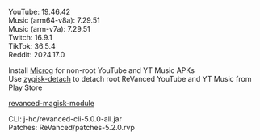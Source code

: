 YouTube: 19.46.42  
Music (arm64-v8a): 7.29.51  
Music (arm-v7a): 7.29.51  
Twitch: 16.9.1  
TikTok: 36.5.4  
Reddit: 2024.17.0  

Install [Microg](https://github.com/ReVanced/GmsCore/releases) for non-root YouTube and YT Music APKs  
Use [zygisk-detach](https://github.com/j-hc/zygisk-detach) to detach root ReVanced YouTube and YT Music from Play Store  

[revanced-magisk-module](https://github.com/j-hc/revanced-magisk-module)
  
CLI: j-hc/revanced-cli-5.0.0-all.jar  
Patches: ReVanced/patches-5.2.0.rvp    
